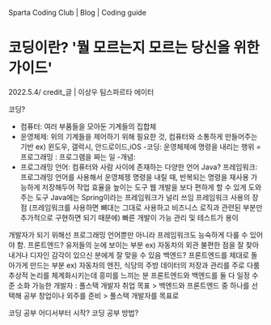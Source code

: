 Sparta Coding Club | Blog | Coding guide
# 코딩이란? '뭘 모르는지 모르는 당신을 위한 가이드'
2022.5.4/ credit_글 | 이상우 팀스파르타 에이터

코딩?
- 컴퓨터: 여러 부품들을 모아둔 기계들의 집합체
- 운영체제: 위의 기계들을 제어하기 위해 필요한 것, 컴퓨터와 소통하게 만들어주는 기반
ex) 윈도우, 갤럭시, 안드로이드,iOS
-코딩: 운영체제에 명령을 내리는 행위
=프로그래밍 : 프로그램을 짜는 일
-개념:
- 프로그래밍 언어: 컴퓨터와 사람 사이에 존재하는 다양한 언어
Java?
프레임워크: 프로그래밍 언어를 사용해서 운영체젱 명령을 내릴 때, 반복되는 명령을 재사용 가능하게 저장해두어 작업 효율을 높이는 도구
웹 개발을 보다 편하게 할 수 있게 도와주는 도구
Java에는 Spring이라는 프레임워크가 널리 쓰임
프레임워크 사용의 장점
(프레임워크를 사용하면 뼈대는 그대로 사용하고 비즈니스 로직과 관련된 부분만 추가적으로 구현하면 되기 때문에)
빠른 개발이 가능
관리 및 테스트가 용이

개발자가 되기 위해선 프로그래밍 언어뿐만 아니라 프레임워크도 능숙하게 다룰 수 있어야 함.
프론트엔드? 유저들의 눈에 보이는 부분 ex) 자동차의 외관
불편한 점을 잘 찾아내거나 디자인 감각이 있으신 분에게 잘 맞을 수 있음
백엔드? 프론트엔드를 제대로 돌아가게 만드는 부분 ex) 자동차의 엔진, 식당의 주방
데이터의 저장과 관리를 주로 다룸
추상적 논리를 체계화시키는데 흥미를 느끼는 분
프론트엔드와 백엔드를 둘 다 일정 수준 소화 가능한 개발자 : 풀스택 개발자
취업 목표 > 백엔드와 프론트엔드 중 하나를 선택해 공부
창업이나 외주를 준비 > 풀스택 개발자를 목표로

코딩 공부 어디서부터 시작?
코딩 공부 방법?
